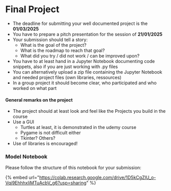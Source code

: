 # Final Project

* The deadline for submitting your well documented project is the **01/03/2025**
* You have to prepare a pitch presentation for the session of **21/01/2025**
* Your submission should tell a story:
  * What is the goal of the project?
  * What is the roadmap to reach that goal?
  * What did you try / did not work / can be improved upon?
* You have to at least hand in a Jupyter Notebook documenting code snippets, also if you are just working with .py files
* You can alternatively upload a zip file containing the Jupyter Notebook and needed project files (own libraries, ressources)&#x20;
* In a group project it should become clear, who participated and who worked on what part

#### General remarks on the project

* The project should at least look and feel like the Projects you build in the course
* Use a GUI
  * Turtles at least, it is demonstrated in the udemy course
  * Pygame is not difficult either
  * Tkinter? Others?
* Use of libraries is encouraged!

### Model Notebook

Please follow the structure of this notebook for your submission:

{% embed url="https://colab.research.google.com/drive/1D5kCgZIU_o-Vqj9EhhhxliMTuAcbV_g6?usp=sharing" %}

